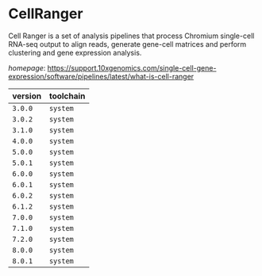 # CellRanger

Cell Ranger is a set of analysis pipelines that process Chromium  single-cell RNA-seq output to align reads, generate gene-cell matrices and perform  clustering and gene expression analysis.

*homepage*: <https://support.10xgenomics.com/single-cell-gene-expression/software/pipelines/latest/what-is-cell-ranger>

version | toolchain
--------|----------
``3.0.0`` | ``system``
``3.0.2`` | ``system``
``3.1.0`` | ``system``
``4.0.0`` | ``system``
``5.0.0`` | ``system``
``5.0.1`` | ``system``
``6.0.0`` | ``system``
``6.0.1`` | ``system``
``6.0.2`` | ``system``
``6.1.2`` | ``system``
``7.0.0`` | ``system``
``7.1.0`` | ``system``
``7.2.0`` | ``system``
``8.0.0`` | ``system``
``8.0.1`` | ``system``
